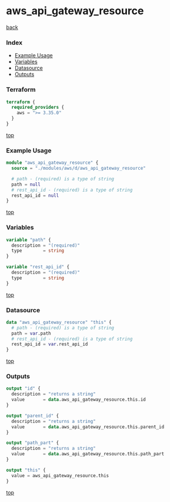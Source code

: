 # aws_api_gateway_resource

[back](../aws.md)

### Index

- [Example Usage](#example-usage)
- [Variables](#variables)
- [Datasource](#datasource)
- [Outputs](#outputs)

### Terraform

```terraform
terraform {
  required_providers {
    aws = ">= 3.35.0"
  }
}
```

[top](#index)

### Example Usage

```terraform
module "aws_api_gateway_resource" {
  source = "./modules/aws/d/aws_api_gateway_resource"

  # path - (required) is a type of string
  path = null
  # rest_api_id - (required) is a type of string
  rest_api_id = null
}
```

[top](#index)

### Variables

```terraform
variable "path" {
  description = "(required)"
  type        = string
}

variable "rest_api_id" {
  description = "(required)"
  type        = string
}
```

[top](#index)

### Datasource

```terraform
data "aws_api_gateway_resource" "this" {
  # path - (required) is a type of string
  path = var.path
  # rest_api_id - (required) is a type of string
  rest_api_id = var.rest_api_id
}
```

[top](#index)

### Outputs

```terraform
output "id" {
  description = "returns a string"
  value       = data.aws_api_gateway_resource.this.id
}

output "parent_id" {
  description = "returns a string"
  value       = data.aws_api_gateway_resource.this.parent_id
}

output "path_part" {
  description = "returns a string"
  value       = data.aws_api_gateway_resource.this.path_part
}

output "this" {
  value = aws_api_gateway_resource.this
}
```

[top](#index)